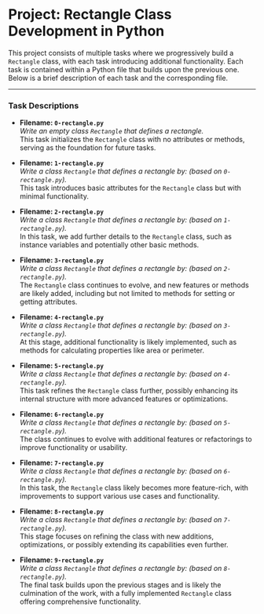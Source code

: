 # Project: Rectangle Class Development in Python

This project consists of multiple tasks where we progressively build a `Rectangle` class, with each task introducing additional functionality. Each task is contained within a Python file that builds upon the previous one. Below is a brief description of each task and the corresponding file.

---

### Task Descriptions

- **Filename: `0-rectangle.py`**  
  *Write an empty class `Rectangle` that defines a rectangle.*  
  This task initializes the `Rectangle` class with no attributes or methods, serving as the foundation for future tasks.

- **Filename: `1-rectangle.py`**  
  *Write a class `Rectangle` that defines a rectangle by: (based on `0-rectangle.py`).*  
  This task introduces basic attributes for the `Rectangle` class but with minimal functionality.

- **Filename: `2-rectangle.py`**  
  *Write a class `Rectangle` that defines a rectangle by: (based on `1-rectangle.py`).*  
  In this task, we add further details to the `Rectangle` class, such as instance variables and potentially other basic methods.

- **Filename: `3-rectangle.py`**  
  *Write a class `Rectangle` that defines a rectangle by: (based on `2-rectangle.py`).*  
  The `Rectangle` class continues to evolve, and new features or methods are likely added, including but not limited to methods for setting or getting attributes.

- **Filename: `4-rectangle.py`**  
  *Write a class `Rectangle` that defines a rectangle by: (based on `3-rectangle.py`).*  
  At this stage, additional functionality is likely implemented, such as methods for calculating properties like area or perimeter.

- **Filename: `5-rectangle.py`**  
  *Write a class `Rectangle` that defines a rectangle by: (based on `4-rectangle.py`).*  
  This task refines the `Rectangle` class further, possibly enhancing its internal structure with more advanced features or optimizations.

- **Filename: `6-rectangle.py`**  
  *Write a class `Rectangle` that defines a rectangle by: (based on `5-rectangle.py`).*  
  The class continues to evolve with additional features or refactorings to improve functionality or usability.

- **Filename: `7-rectangle.py`**  
  *Write a class `Rectangle` that defines a rectangle by: (based on `6-rectangle.py`).*  
  In this task, the `Rectangle` class likely becomes more feature-rich, with improvements to support various use cases and functionality.

- **Filename: `8-rectangle.py`**  
  *Write a class `Rectangle` that defines a rectangle by: (based on `7-rectangle.py`).*  
  This stage focuses on refining the class with new additions, optimizations, or possibly extending its capabilities even further.

- **Filename: `9-rectangle.py`**  
  *Write a class `Rectangle` that defines a rectangle by: (based on `8-rectangle.py`).*  
  The final task builds upon the previous stages and is likely the culmination of the work, with a fully implemented `Rectangle` class offering comprehensive functionality.